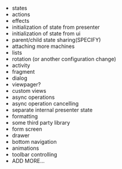 - states
- actions
- effects
- initialization of state from presenter
- initialization of state from ui
- parent/child state sharing(SPECIFY)
- attaching more machines
- lists
- rotation (or another configuration change)
- activity
- fragment
- dialog
- viewpager?
- custom views
- async operations
- async operation cancelling
- separate internal presenter state 
- formatting
- some third party library
- form screen
- drawer
- bottom navigation
- animations
- toolbar controlling
- ADD MORE...